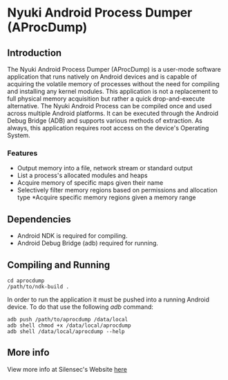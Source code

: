 # Nyuki Android Process Dumper (AProcDump)

## Introduction

The Nyuki Android Process Dumper (AProcDump) is a user-mode software application that runs natively on Android devices and is capable of acquiring the volatile memory of processes without the need for compiling and installing any kernel modules. This application is not a replacement to full physical memory acquisition but rather a quick drop-and-execute alternative. The Nyuki Android Process can be compiled once and used across multiple Android platforms. It can be executed through the Android Debug Bridge (ADB) and supports various methods of extraction. As always, this application requires root access on the device's Operating System.

### Features
* Output memory into a file, network stream or standard output
* List a process's allocated modules and heaps
* Acquire memory of specific maps given their name
* Selectively filter memory regions based on permissions and allocation type
 *Acquire specific memory regions given a memory range


## Dependencies
* Android NDK is required for compiling.
* Android Debug Bridge (adb) required for running.

## Compiling and Running
```
cd aprocdump
/path/to/ndk-build .
```

In order to run the application it must be pushed into a running Android device.
To do that use the following _adb_ command:
```
adb push /path/to/aprocdump /data/local
adb shell chmod +x /data/local/aprocdump
adb shell /data/local/aprocdump --help
```

## More info
View more info at Silensec's Website [here](http://silensec.com/downloads-menu/aprocdump)